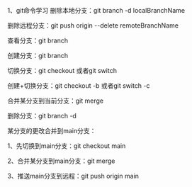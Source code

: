 1、git命令学习
删除本地分支：git branch -d localBranchName

删除远程分支：git push origin --delete remoteBranchName

查看分支：git branch

创建分支：git branch

切换分支：git checkout 或者git switch

创建+切换分支：git checkout -b 或者git switch -c

合并某分支到当前分支：git merge

删除分支：git branch -d

某分支的更改合并到main分支：

1、先切换到main分支：git checkout main

2、合并某分支到main分支：git merge

3、推送main分支到远程：git push origin main